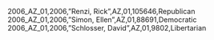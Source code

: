 2006_AZ_01,2006,”Renzi, Rick”,AZ,01,105646,Republican
2006_AZ_01,2006,”Simon, Ellen”,AZ,01,88691,Democratic
2006_AZ_01,2006,”Schlosser, David”,AZ,01,9802,Libertarian
